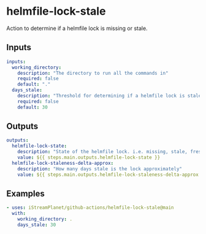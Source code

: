 # helmfile-lock-stale

Action to determine if a helmfile lock is missing or stale.

## Inputs

```yaml
inputs:
  working_directory:
    description: "The directory to run all the commands in"
    required: false
    default: "."
  days_stale:
    description: "Threshold for determining if a helmfile lock is stale or not"
    required: false
    default: 30
```

## Outputs

```yaml
outputs:
  helmfile-lock-state:
    description: "State of the helmfile lock. i.e. missing, stale, fresh"
    value: ${{ steps.main.outputs.helmfile-lock-state }}
  helmfile-lock-staleness-delta-approx:
    description: "How many days stale is the lock approximately"
    value: ${{ steps.main.outputs.helmfile-lock-staleness-delta-approx }}
```

## Examples

```yaml
- uses: iStreamPlanet/github-actions/helmfile-lock-stale@main
  with:
    working_directory: .
    days_stale: 30
```
